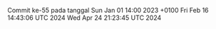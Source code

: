 Commit ke-55 pada tanggal Sun Jan 01 14:00 2023 +0100
Fri Feb 16 14:43:06 UTC 2024
Wed Apr 24 21:23:45 UTC 2024
